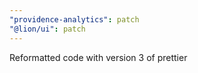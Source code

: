 ```yaml
---
"providence-analytics": patch
"@lion/ui": patch
---
```


Reformatted code with version 3 of prettier
